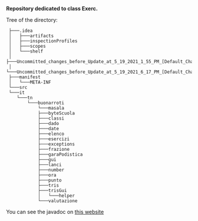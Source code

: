 **Repository dedicated to class Exerc.**

Tree of the directory:
```
 ├───.idea
 │   ├───artifacts
 │   ├───inspectionProfiles
 │   ├───scopes
 │   └───shelf
 │       ├───Uncommitted_changes_before_Update_at_5_19_2021_1_55_PM_[Default_Changelist]
 │       └───Uncommitted_changes_before_Update_at_5_19_2021_6_17_PM_[Default_Changelist]
 ├───manifest
 │   └───META-INF
 └───src
 └───it
    └───tn
        └───buonarroti
            └───masala
            ├───byteScuola
            ├───classi
            ├───dado
            ├───date
            ├───elenco
            ├───esercizi
            ├───exceptions
            ├───frazione
            ├───garaPodistica
            ├───gui
            ├───lanci
            ├───number
            ├───ora
            ├───punto
            ├───tris
            ├───trisGui
            │   └───helper
            └───valutazione
```

You can see the javadoc on [this website](https://java-classe.francescomasala.me/)
